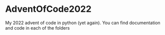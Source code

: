 # AdventOfCode2022
My 2022 advent of code in python (yet again).
You can find documentation and code in each of the folders
